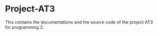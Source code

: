 # Project-AT3

This contains the documentations and the source code of the project AT3 for programming 3.
